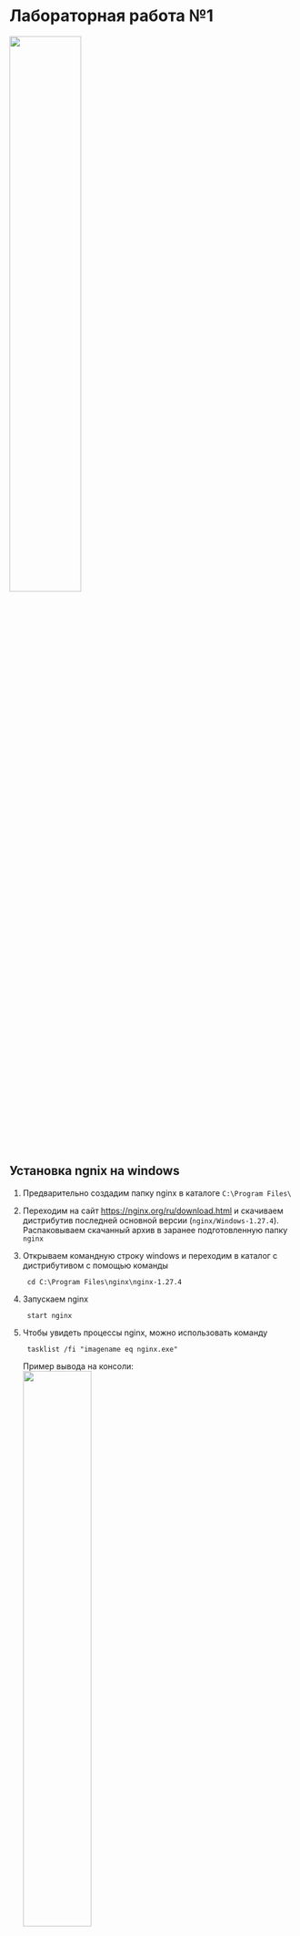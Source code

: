 # Лабораторная работа №1
<img src="" width="50%" height="50%" />

## Установка ngnix на windows

1. Предварительно создадим папку nginx в каталоге `C:\Program Files\`
2. Переходим на сайт https://nginx.org/ru/download.html и скачиваем дистрибутив последней основной версии (`nginx/Windows-1.27.4`). Распаковываем скачанный архив в заранее подготовленную папку `nginx`
3. Открываем командную строку windows и переходим в каталог с дистрибутивом с помощью команды
   ```
    cd C:\Program Files\nginx\nginx-1.27.4
   ```
4. Запускаем nginx
   ```
    start nginx
   ```
5. Чтобы увидеть процессы nginx, можно использовать команду
   ```
    tasklist /fi "imagename eq nginx.exe"
   ```
   Пример вывода на консоли:  
   <img src="https://github.com/user-attachments/assets/5fc2d335-b46a-46ac-b02b-d4250d43a9ab" width="50%" height="50%" />

7. Проверить работоспособность сервера можно, набрав в браузере адрес `http://localhost/` . Должна появиться такая картинка:
   
   <img src="https://github.com/user-attachments/assets/351abb9e-28da-4fb2-9d25-f46c5196d69e" width="50%" height="50%" />


 
*_Комментарий. Сначала я вбивала `localhost:8080`, что выдавало ошибку. Оказалось, что в конфигурационном файле указан порт не 8080, а 80. Поэтому, как второй вариант, можно вбивать `localhost:80`, ну или изменить конфиг._ 

## Основные команды для работы с nginx:
- `nginx -s stop`	быстрое завершение
- `nginx -s quit`	плавное завершение
- `nginx -t` проверить, что в конфигурационном файле нет синтаксических ошибок
- `nginx -s reload`	изменение конфигурации, запуск новых рабочих процессов с новой конфигурацией, плавное завершение старых рабочих процессов
- `nginx -s reopen`	переоткрытие лог-файлов

## Создание SSL-сертификатов
Сейчас nginх работает по протоколу http. А нам хочется, чтобы он работал по протоколу https = http + ssl-сертификат. Ssl-сертификат содержит публичный ключ, секретный ключ и информацию о подлинности сертификата(срок действия сертификата и центр сертификации).

Можно получить ssl-сертификат у доверенного центра сертификации ()
